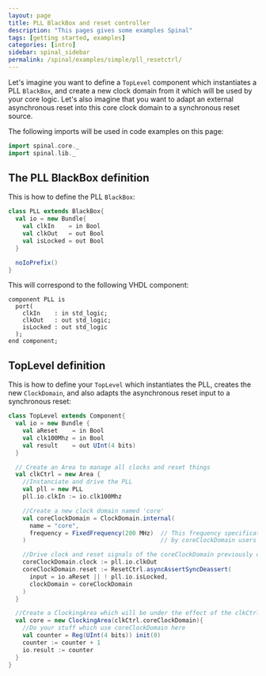 ```yaml
---
layout: page
title: PLL BlackBox and reset controller
description: "This pages gives some examples Spinal"
tags: [getting started, examples]
categories: [intro]
sidebar: spinal_sidebar
permalink: /spinal/examples/simple/pll_resetctrl/
---
```


Let's imagine you want to define a `TopLevel` component which instantiates a PLL `BlackBox`, and create a new clock domain from it which will be used by your core logic. Let's also imagine that you want to adapt an external asynchronous reset into this core clock domain to a synchronous reset source.

The following imports will be used in code examples on this page:

```scala
import spinal.core._
import spinal.lib._
```

## The PLL BlackBox definition
This is how to define the PLL `BlackBox`:

```scala
class PLL extends BlackBox{
  val io = new Bundle{
    val clkIn    = in Bool
    val clkOut   = out Bool
    val isLocked = out Bool
  }

  noIoPrefix()
}
```

This will correspond to the following VHDL component:

```
component PLL is
  port(
    clkIn    : in std_logic;
    clkOut   : out std_logic;
    isLocked : out std_logic
  );
end component;
```

## TopLevel definition
This is how to define your `TopLevel` which instantiates the PLL, creates the new `ClockDomain`, and also adapts the asynchronous reset input to a synchronous reset:

```scala
class TopLevel extends Component{
  val io = new Bundle {
    val aReset    = in Bool
    val clk100Mhz = in Bool
    val result    = out UInt(4 bits)
  }

  // Create an Area to manage all clocks and reset things
  val clkCtrl = new Area {
    //Instanciate and drive the PLL
    val pll = new PLL
    pll.io.clkIn := io.clk100Mhz

    //Create a new clock domain named 'core'
    val coreClockDomain = ClockDomain.internal(
      name = "core",
      frequency = FixedFrequency(200 MHz)  // This frequency specification can be used
    )                                      // by coreClockDomain users to do some calculations

    //Drive clock and reset signals of the coreClockDomain previously created
    coreClockDomain.clock := pll.io.clkOut
    coreClockDomain.reset := ResetCtrl.asyncAssertSyncDeassert(
      input = io.aReset || ! pll.io.isLocked,
      clockDomain = coreClockDomain
    )
  }

  //Create a ClockingArea which will be under the effect of the clkCtrl.coreClockDomain
  val core = new ClockingArea(clkCtrl.coreClockDomain){
    //Do your stuff which use coreClockDomain here
    val counter = Reg(UInt(4 bits)) init(0)
    counter := counter + 1
    io.result := counter
  }
}
```
